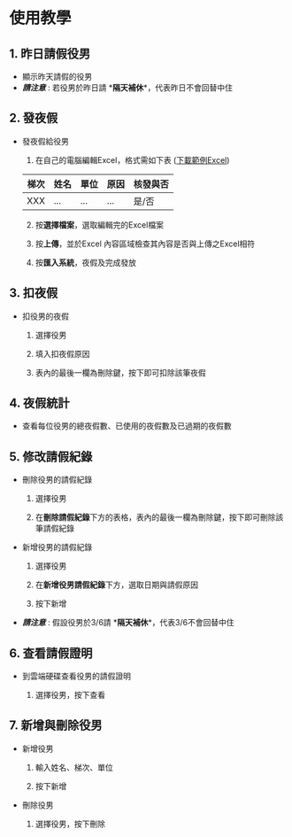 # 使用教學

## 1. 昨日請假役男

* 顯示昨天請假的役男
* ***請注意*** : 若役男於昨日請 ***隔天補休**\*，代表昨日不會回替中住

## 2. 發夜假

* 發夜假給役男

  1. 在自己的電腦編輯Excel，格式需如下表 ([下載範例Excel](https://drive.google.com/uc?export=download&id=10meLJgXgY4QyGuxc6pXEay2gNare89bF))

  | 梯次 | 姓名 | 單位 | 原因 | 核發與否 |
  | ---- | ---- | ---- | ---- | -------- |
  | XXX  | ...  | ...  | ...  | 是/否    |

  2. 按**選擇檔案**，選取編輯完的Excel檔案

  3. 按**上傳**，並於Excel 內容區域檢查其內容是否與上傳之Excel相符

  4. 按**匯入系統**，夜假及完成發放

## 3. 扣夜假

* 扣役男的夜假

  1. 選擇役男

  2. 填入扣夜假原因

  3. 表內的最後一欄為刪除鍵，按下即可扣除該筆夜假

## 4. 夜假統計


* 查看每位役男的總夜假數、已使用的夜假數及已過期的夜假數

## 5. 修改請假紀錄


* 刪除役男的請假紀錄

  1. 選擇役男

  2. 在**刪除請假紀錄**下方的表格，表內的最後一欄為刪除鍵，按下即可刪除該筆請假紀錄

* 新增役男的請假紀錄

  1. 選擇役男

  2. 在**新增役男請假紀錄**下方，選取日期與請假原因

  3. 按下新增

* ***請注意*** : 假設役男於3/6請 ***隔天補休**\*，代表3/6不會回替中住

## 6. 查看請假證明

*  到雲端硬碟查看役男的請假證明

   1. 選擇役男，按下查看

## 7. 新增與刪除役男

*  新增役男

   1. 輸入姓名、梯次、單位

   2. 按下新增

*  刪除役男

   1. 選擇役男，按下刪除